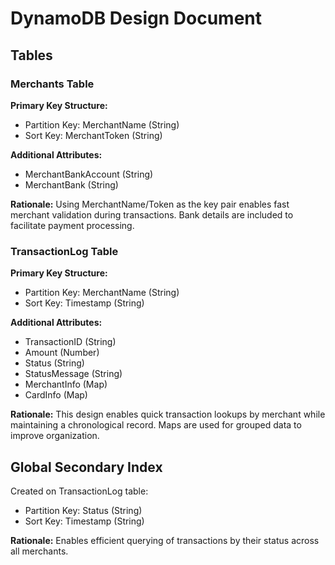 # DynamoDB Design Document

## Tables

### Merchants Table
**Primary Key Structure:**
- Partition Key: MerchantName (String)
- Sort Key: MerchantToken (String)

**Additional Attributes:**
- MerchantBankAccount (String)
- MerchantBank (String)

**Rationale:**
Using MerchantName/Token as the key pair enables fast merchant validation during transactions. Bank details are included to facilitate payment processing.

### TransactionLog Table
**Primary Key Structure:**
- Partition Key: MerchantName (String)
- Sort Key: Timestamp (String)

**Additional Attributes:**
- TransactionID (String)
- Amount (Number)
- Status (String)
- StatusMessage (String)
- MerchantInfo (Map)
- CardInfo (Map)

**Rationale:**
This design enables quick transaction lookups by merchant while maintaining a chronological record. Maps are used for grouped data to improve organization.

## Global Secondary Index
Created on TransactionLog table:
- Partition Key: Status (String)
- Sort Key: Timestamp (String)

**Rationale:**
Enables efficient querying of transactions by their status across all merchants.